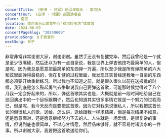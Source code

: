 ```yaml
---
concertTitle: 《安溥 · 时寐》巡回演唱会 - 南京场
concertTour: 《安溥 · 时寐》巡回演唱会
place: 南京
location: 南京五台山体育中心“双沟珍宝坊”体育馆
date: 2024-06-09
concertPageSlug: "20240609"
previousSong: 关于我爱你
nextSong: 日子
---
```

非常非常非常谢谢大家，谢谢谢谢。虽然手还没有复健完毕，然后我曾经是一个就是至少很嘴硬，然后还以为有一点自豪说，我是世界上弹吉他技巧最简单的人，但是呢，因为我总是愿意把最简单的东西弹一万遍，所以至少我是所有弹简单的六大和弦里面弹得最稳的，但在复健的过程里面，我发现其实曾经连我唯一自豪的东西都必须要开始重新练习。所以我也不知道之前，就是很久很久以前在送报批的时候，我到底是怎么鼓起勇气去争取说我自己要弹这首歌，可能那时候觉得过了八个月我一定会好起来的，所以，弹这首歌其实也是，大概就是前一段时间吧给自己在巡回演出中的一个目标跟期许，然后也知道其实很多事情它就是一个努力的过程而已，但是呢，我今天反而是要把这首歌，因为它对我来说很私人，所以我把这首长长的但很私人的歌，送给，怎么讲，送给跟我一样求结果，但是每次结果不如意，还是愿意面对，还是愿意继续努力下去的人。人生就是一场爱情，是很复杂的事情，但说到底也很简单，不过心甘情愿，然后品味够好，就不容易付诸流水的一件事。所以谢谢大家，我要把这首歌送给你们。